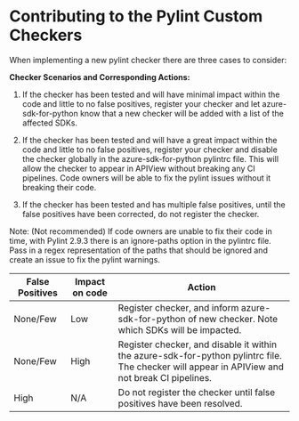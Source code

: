 # Contributing to the Pylint Custom Checkers

When implementing a new pylint checker there are three cases to consider:

**Checker Scenarios and Corresponding Actions:**

1. If the checker has been tested and will have minimal impact within the code and little to no false positives, register your checker and let azure-sdk-for-python know that a new checker will be added with a list of the affected SDKs.

2. If the checker has been tested and will have a great impact within the code and little to no false positives, register your checker and disable the checker globally in the azure-sdk-for-python pylintrc file. This will allow the checker to appear in APIView without breaking any CI pipelines. Code owners will be able to fix the pylint issues without it breaking their code. 

3. If the checker has been tested and has multiple false positives, until the false positives have been corrected, do not register the checker. 

Note: (Not recommended) If code owners are unable to fix their code in time, with Pylint 2.9.3 there is an ignore-paths option in the pylintrc file. Pass in a regex representation of the paths that should be ignored and create an issue to fix the pylint warnings. 

False Positives     | Impact on code | Action |
|-----------|------------|------------| 
| None/Few      | Low       | Register checker, and inform azure-sdk-for-python of new checker. Note which SDKs will be impacted.         |
| None/Few      | High  | Register checker, and disable it within the azure-sdk-for-python pylintrc file. The checker will appear in APIView and not break CI pipelines.      |            |
| High      | N/A       | Do not register the checker until false positives have been resolved.         |